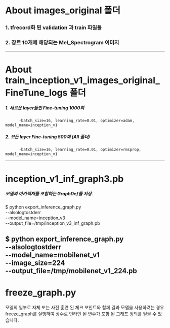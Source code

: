 # About images_original 폴더
###   1. tfrecord화 된 validation 과 train 파일들
###   2. 장르 10개에 해당되는 Mel_Spectrogram 이미지
---------------------------------------------------------------------------------------
# About train_inception_v1_images_original_FineTune_logs 폴더
#####  1. 새로운 layer들만 Fine-tuning 1000회 
          -batch_size=16, learning_rate=0.01, optimizer=adam, model_name=inception_v1
#####  2. 모든 layer Fine-tuning 500회 (All 폴더)
          -batch_size=16, learning_rate=0.01, optimizer=rmsprop, model_name=inception_v1
---------------------------------------------------------------------------------------
# inception_v1_inf_graph3.pb
##### 모델의 아키텍처를 포함하는 GraphDef를 저장.
$ python export_inference_graph.py \
  --alsologtostderr \
  --model_name=inception_v3 \
  --output_file=/tmp/inception_v3_inf_graph.pb

$ python export_inference_graph.py \
  --alsologtostderr \
  --model_name=mobilenet_v1 \
  --image_size=224 \
  --output_file=/tmp/mobilenet_v1_224.pb
---------------------------------------------------------------------------------------
# freeze_graph.py
모델의 일부로 자체 또는 사전 훈련 된 체크 포인트와 함께 결과 모델을 사용하려는 경우 freeze_graph를 실행하여 상수로 인라인 된 변수가 포함 된 그래프 정의를 얻을 수 있습니다.
